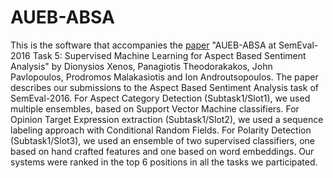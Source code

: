 # AUEB-ABSA

This is the software that accompanies the [paper](http://nlp.cs.aueb.gr/pubs/SemEval_2016_Task_5.pdf) "AUEB-ABSA at SemEval-2016 Task 5: Supervised Machine Learning for Aspect Based Sentiment Analysis" by Dionysios Xenos, Panagiotis Theodorakakos, John Pavlopoulos, Prodromos Malakasiotis and Ion Androutsopoulos. The paper describes our submissions to the Aspect Based Sentiment Analysis task of SemEval-2016. For Aspect Category Detection (Subtask1/Slot1), we used multiple ensembles, based on Support Vector Machine classifiers. For Opinion Target Expression extraction (Subtask1/Slot2), we used a sequence labeling approach with Conditional Random Fields. For Polarity Detection (Subtask1/Slot3), we used an ensemble of two supervised classifiers, one based on hand crafted features and one based on word embeddings. Our systems were ranked in the top 6 positions in all the tasks we participated.
